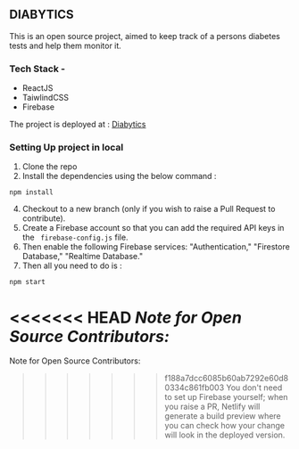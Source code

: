 ## DIABYTICS

This is an open source project, aimed to keep track of a persons diabetes tests and help them monitor it.

### Tech Stack -

- ReactJS
- TaiwlindCSS
- Firebase

The project is deployed at : [Diabytics](https://diabytics.ayushdev.com)

### Setting Up project in local

1. Clone the repo
2. Install the dependencies using the below command :

```
npm install
```

4. Checkout to a new branch (only if you wish to raise a Pull Request to contribute).
5. Create a Firebase account so that you can add the required API keys in the ` firebase-config.js` file.
6. Then enable the following Firebase services: "Authentication," "Firestore Database," "Realtime Database."
7. Then all you need to do is :

```
npm start
```

<<<<<<< HEAD
<i>Note for Open Source Contributors:</i>
<br>
=======
Note for Open Source Contributors:
>>>>>>> f188a7dcc6085b60ab7292e60d80334c861fb003
You don't need to set up Firebase yourself; when you raise a PR, Netlify will generate a build preview where you can check how your change will look in the deployed version.
